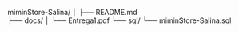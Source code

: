 miminStore-Salina/
│
├── README.md                 
├── docs/
│   └── Entrega1.pdf
└── sql/
    └── miminStore-Salina.sql
